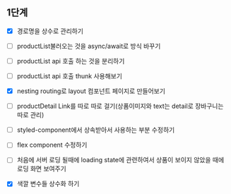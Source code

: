 ## 1단계

- [x] 경로명을 상수로 관리하기

- [ ] productList불러오는 것을 async/await로 방식 바꾸기

- [ ] productList api 호출 하는 것을 분리하기

- [ ] productList api 호출 thunk 사용해보기

- [x] nesting routing로 layout 컴포넌트 페이지로 만들어보기

- [ ] productDetail Link를 따로 따로 걸기(상품이미지와 text는 detail로 장바구니는 따로 관리)

- [ ] styled-component에서 상속받아서 사용하는 부분 수정하기

- [ ] flex component 수정하기

- [ ] 처음에 서버 로딩 될때에 loading state에 관련하여서 상품이 보이지 않았을 때에 로딩 화면 보여주기

- [x] 색깔 변수들 상수화 하기
